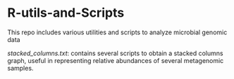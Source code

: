 # R-utils-and-Scripts
This repo includes various utilities and scripts to analyze microbial genomic data

*stacked_columns.txt*: contains several scripts to obtain a stacked columns graph, useful in representing relative abundances of several metagenomic samples. 
